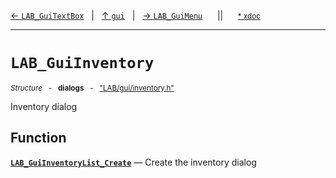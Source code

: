 [&#8592; `LAB_GuiTextBox`](LAB--gui--lab_guitextbox.md)&nbsp;&nbsp;&nbsp;|&nbsp;&nbsp;&nbsp;[&#8593; `gui`](LAB--gui.md)&nbsp;&nbsp;&nbsp;|&nbsp;&nbsp;&nbsp;[&#8594; `LAB_GuiMenu`](LAB--gui--lab_guimenu.md)&nbsp;&nbsp;&nbsp;&nbsp;&nbsp;&nbsp;||&nbsp;&nbsp;&nbsp;&nbsp;&nbsp;&nbsp;<small>[\* xdoc](../xdoc/LAB/gui.xmd#L181)</small>
***

# `LAB_GuiInventory`
<small>*Structure* &nbsp; - &nbsp; **dialogs** &nbsp; - &nbsp; ["LAB/gui/inventory.h"](../include/LAB/gui/inventory.h)</small>  

Inventory dialog


## Function
**[`LAB_GuiInventoryList_Create`](LAB--gui--lab_guiinventory--lab_guiinventorylist_create.md)** &#8213; Create the inventory dialog  
